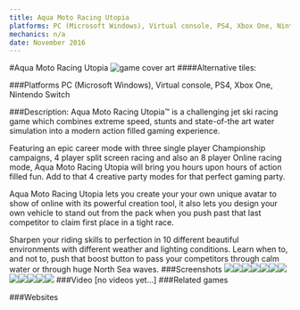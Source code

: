 ```yaml
---
title: Aqua Moto Racing Utopia
platforms: PC (Microsoft Windows), Virtual console, PS4, Xbox One, Nintendo Switch
mechanics: n/a
date: November 2016
---
```

#Aqua Moto Racing Utopia
![game cover art](//images.igdb.com/igdb/image/upload/t_cover_big/iyk2ajgvnuzvatjzsxqf.jpg "Logo Title Text 1")
####Alternative tiles:

###Platforms
PC (Microsoft Windows), Virtual console, PS4, Xbox One, Nintendo Switch

###Description:
Aqua Moto Racing Utopia™ is a challenging jet ski racing game which combines extreme speed, stunts and state-of-the art water simulation into a modern action filled gaming experience.

Featuring an epic career mode with three single player Championship campaigns, 4 player split screen racing and also an 8 player Online racing mode, Aqua Moto Racing Utopia will bring you hours upon hours of action filled fun. Add to that 4 creative party modes for that perfect gaming party.

Aqua Moto Racing Utopia lets you create your your own unique avatar to show of online with its powerful creation tool, it also lets you design your own vehicle to stand out from the pack when you push past that last competitor to claim first place in a tight race.

Sharpen your riding skills to perfection in 10 different beautiful environments with different weather and lighting conditions. Learn when to, and not to, push that boost button to pass your competitors through calm water or through huge North Sea waves.
###Screenshots
<a target="_blank" href="//images.igdb.com/igdb/image/upload/t_cover_big/hmnl0ghwllpgasicxinp.jpg"><img src="//images.igdb.com/igdb/image/upload/t_thumb/hmnl0ghwllpgasicxinp.jpg"/></a><a target="_blank" href="//images.igdb.com/igdb/image/upload/t_cover_big/jsyzru2pben5yjrqlkao.jpg"><img src="//images.igdb.com/igdb/image/upload/t_thumb/jsyzru2pben5yjrqlkao.jpg"/></a><a target="_blank" href="//images.igdb.com/igdb/image/upload/t_cover_big/tm57dhkbt66q3ajs391k.jpg"><img src="//images.igdb.com/igdb/image/upload/t_thumb/tm57dhkbt66q3ajs391k.jpg"/></a><a target="_blank" href="//images.igdb.com/igdb/image/upload/t_cover_big/cqlqy11pxbxuhihu2ebk.jpg"><img src="//images.igdb.com/igdb/image/upload/t_thumb/cqlqy11pxbxuhihu2ebk.jpg"/></a><a target="_blank" href="//images.igdb.com/igdb/image/upload/t_cover_big/ue0n8boqutxpod2jzybm.jpg"><img src="//images.igdb.com/igdb/image/upload/t_thumb/ue0n8boqutxpod2jzybm.jpg"/></a><a target="_blank" href="//images.igdb.com/igdb/image/upload/t_cover_big/soffdw82i7dq5ghtw5vq.jpg"><img src="//images.igdb.com/igdb/image/upload/t_thumb/soffdw82i7dq5ghtw5vq.jpg"/></a><a target="_blank" href="//images.igdb.com/igdb/image/upload/t_cover_big/jzuoii1etdayuiihxmqn.jpg"><img src="//images.igdb.com/igdb/image/upload/t_thumb/jzuoii1etdayuiihxmqn.jpg"/></a><a target="_blank" href="//images.igdb.com/igdb/image/upload/t_cover_big/y6c2lzuj4zaj5a3da6vm.jpg"><img src="//images.igdb.com/igdb/image/upload/t_thumb/y6c2lzuj4zaj5a3da6vm.jpg"/></a><a target="_blank" href="//images.igdb.com/igdb/image/upload/t_cover_big/bbwf4vzifqygk4uwtryf.jpg"><img src="//images.igdb.com/igdb/image/upload/t_thumb/bbwf4vzifqygk4uwtryf.jpg"/></a><a target="_blank" href="//images.igdb.com/igdb/image/upload/t_cover_big/fpxaja4apjzrfkmzbmbe.jpg"><img src="//images.igdb.com/igdb/image/upload/t_thumb/fpxaja4apjzrfkmzbmbe.jpg"/></a><a target="_blank" href="//images.igdb.com/igdb/image/upload/t_cover_big/reuo1cxbyntsio4edsid.jpg"><img src="//images.igdb.com/igdb/image/upload/t_thumb/reuo1cxbyntsio4edsid.jpg"/></a><a target="_blank" href="//images.igdb.com/igdb/image/upload/t_cover_big/gdrrixiq5wx1ecxkkktz.jpg"><img src="//images.igdb.com/igdb/image/upload/t_thumb/gdrrixiq5wx1ecxkkktz.jpg"/></a>
###Video
[no videos yet...]
###Related games

###Websites

